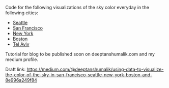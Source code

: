 Code for the following visualizations of the sky color everyday in the following cities:
- [Seattle](https://plot.ly/~deeptanshumalik/6/color-of-the-sky-in-seattle-everyday-of-the-year/)
- [San Francisco](https://plot.ly/~deeptanshumalik/10/color-of-the-sky-in-san-francisco-everyday-of-the-year/)
- [New York](https://plot.ly/~deeptanshumalik/2/color-of-the-sky-in-new-yorkthroughout-the-year/)
- [Boston](https://plot.ly/~deeptanshumalik/8/color-of-the-sky-in-boston-everyday-of-the-year/)
- [Tel Aviv](https://plot.ly/~deeptanshumalik/12/color-of-the-sky-in-tel-aviv-district-everyday-of-the-year/)

Tutorial for blog to be published soon on deeptanshumalik.com and my medium profile.

Draft link: https://medium.com/@deeptanshumalik/using-data-to-visualize-the-color-of-the-sky-in-san-francisco-seattle-new-york-boston-and-8e996a249f84

